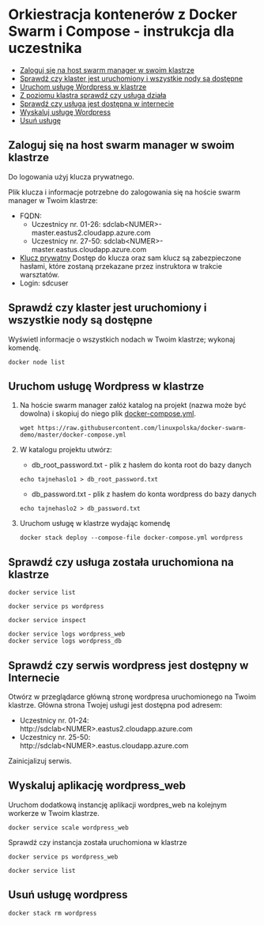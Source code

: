 # Orkiestracja kontenerów z Docker Swarm i Compose - instrukcja dla uczestnika

- [Zaloguj się na host swarm manager w swoim klastrze](#logowanie)
- [Sprawdź czy klaster jest uruchomiony i wszystkie nody są dostępne](#weryfikacja-klaster)
- [Uruchom usługę Wordpress w klastrze](#usluga-uruchomienie)
- [Z poziomu klastra sprawdź czy usługa działa](#usluga-weryfikacja-klaster)
- [Sprawdź czy usługa jest dostępna w internecie](#usluga-weryfikacja-internet)
- [Wyskaluj usługę Wordpress](#usluga-skalowanie)
- [Usuń usługę](#usluga-usuniecie)


## Zaloguj się na host swarm manager w swoim klastrze <a id='logowanie'/>

Do logowania użyj klucza prywatnego.

Plik klucza i informacje potrzebne do zalogowania się na hoście swarm manager  w Twoim klastrze:

- FQDN:
  - Uczestnicy nr. 01-26: sdclab\<NUMER>-master.eastus2.cloudapp.azure.com
  - Uczestnicy nr. 27-50: sdclab\<NUMER>-master.eastus.cloudapp.azure.com
- [Klucz prywatny](https://www.dropbox.com/s/cup7vwtbvy8whqs/swarm_master_key?dl=0) Dostęp do klucza oraz sam klucz są zabezpieczone hasłami, które zostaną przekazane przez instruktora w trakcie warsztatów.
- Login: sdcuser



## Sprawdź czy klaster jest uruchomiony i wszystkie nody są dostępne <a id="weryfikacja-klaster"/>
Wyświetl informacje o wszystkich nodach w Twoim klastrze; wykonaj komendę.

```
docker node list
```

## Uruchom usługę Wordpress w klastrze <a id="usluga-uruchomienie"/>

1. Na hoście swarm manager załóż katalog na projekt (nazwa może być dowolna) i skopiuj do niego plik [docker-compose.yml](https://raw.githubusercontent.com/linuxpolska/docker-swarm-demo/master/docker-compose.yml).
    ```
    wget https://raw.githubusercontent.com/linuxpolska/docker-swarm-demo/master/docker-compose.yml
    ```
2. W katalogu projektu utwórz:
   - db_root_password.txt - plik z hasłem do konta root do bazy danych
    ```
    echo tajnehaslo1 > db_root_password.txt
    ```
   - db_password.txt - plik z hasłem do konta wordpress do bazy danych
    ```
    echo tajnehaslo2 > db_password.txt
    ```

4. Uruchom usługę w klastrze wydając komendę
    ```
    docker stack deploy --compose-file docker-compose.yml wordpress
    ```
## Sprawdź czy usługa została uruchomiona na klastrze
```
docker service list
```
```
docker service ps wordpress
```
```
docker service inspect
```
```
docker service logs wordpress_web
docker service logs wordpress_db
```


## Sprawdź czy serwis wordpress jest dostępny w Internecie
Otwórz w przeglądarce główną stronę wordpresa uruchomionego na Twoim klastrze. Główna strona Twojej usługi jest dostępna pod adresem:
- Uczestnicy nr. 01-24: http:\/\/sdclab\<NUMER\>.eastus2.cloudapp.azure.com
- Uczestnicy nr. 25-50: http:\/\/sdclab\<NUMER\>.eastus.cloudapp.azure.com

Zainicjalizuj serwis.

## Wyskaluj aplikację wordpress_web
Uruchom dodatkową instancję aplikacji wordpres_web na kolejnym workerze w Twoim klastrze.
```
docker service scale wordpress_web
```

Sprawdź czy instancja została uruchomiona w klastrze
```
docker service ps wordpress_web
```
```
docker service list
```

## Usuń usługę wordpress
```
docker stack rm wordpress
```
